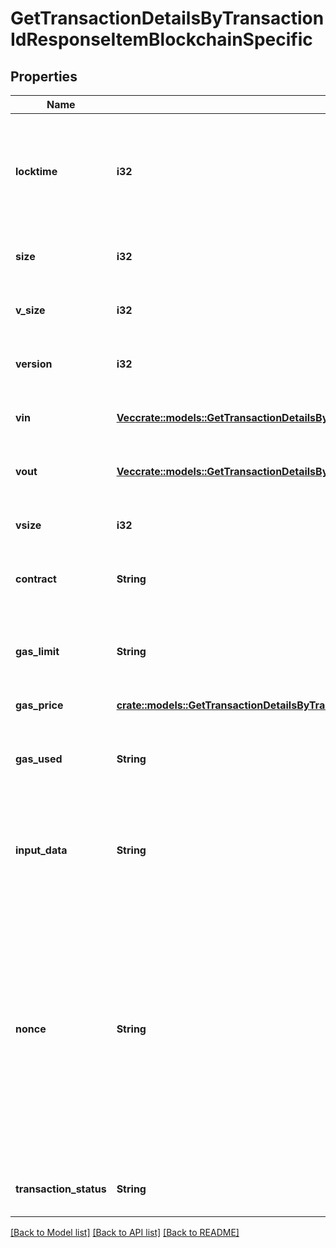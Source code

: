 # GetTransactionDetailsByTransactionIdResponseItemBlockchainSpecific

## Properties

Name | Type | Description | Notes
------------ | ------------- | ------------- | -------------
**locktime** | **i32** | Represents the time at which a particular transaction can be added to the blockchain. | 
**size** | **i32** | Represents the total size of this transaction. | 
**v_size** | **i32** | Represents the virtual size of this transaction. | 
**version** | **i32** | Represents transaction version number. | 
**vin** | [**Vec<crate::models::GetTransactionDetailsByTransactionIdResponseItemBlockchainSpecificDashVin>**](GetTransactionDetailsByTransactionIDResponseItemBlockchainSpecificDash_vin.md) | Represents the transaction inputs. | 
**vout** | [**Vec<crate::models::GetTransactionDetailsByTransactionIdResponseItemBlockchainSpecificDashVout>**](GetTransactionDetailsByTransactionIDResponseItemBlockchainSpecificDash_vout.md) | Represents the transaction outputs. | 
**vsize** | **i32** | Represents the virtual size of this transaction. | 
**contract** | **String** | Represents the specific transaction contract. | 
**gas_limit** | **String** | Represents the amount of gas used by this specific transaction alone. | 
**gas_price** | [**crate::models::GetTransactionDetailsByTransactionIdResponseItemBlockchainSpecificEthereumClassicGasPrice**](GetTransactionDetailsByTransactionIDResponseItemBlockchainSpecificEthereumClassic_gasPrice.md) |  | 
**gas_used** | **String** | Represents the exact unit of gas that was used for the transaction. | 
**input_data** | **String** | Represents additional information that is required for the transaction. | 
**nonce** | **String** | Represents the sequential running number for an address, starting from 0 for the first transaction. E.g., if the nonce of a transaction is 10, it would be the 11th transaction sent from the sender's address. | 
**transaction_status** | **String** | Represents the status of this transaction. | 

[[Back to Model list]](../README.md#documentation-for-models) [[Back to API list]](../README.md#documentation-for-api-endpoints) [[Back to README]](../README.md)


